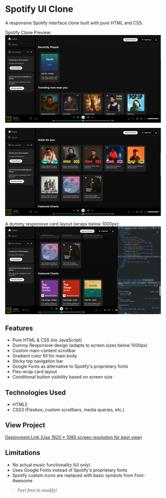 # Spotify UI Clone

A responsive Spotify interface clone built with pure HTML and CSS.

Spotify Clone Preview:
![Spotify Clone Preview](./screenshots/ss1.png)

![Spotify Clone Preview](./screenshots/ss2.png)

A dummy responsive card layout (wraps below 1000px):
![Spotify Clone Preview](./screenshots/ss3.png)

## Features

- Pure HTML & CSS (no JavaScript)
- Dummy Responsive design (adapts to screen sizes below 1000px)
- Custom main-content scrollbar
- Gradient color fill for main body
- Sticky top navigation bar
- Google Fonts as alternative to Spotify's proprietary fonts
- Flex-wrap card layout
- Conditional button visibility based on screen size

## Technologies Used

- HTML5
- CSS3 (Flexbox, custom scrollbars, media queries, etc.)

## View Project

[Deployment Link (Use 1920 * 1080 screen resolution for best view)](https://leafycodes.github.io/spotify-ui-clone/)

## Limitations

- No actual music functionality (UI only)
- Uses Google Fonts instead of Spotify's proprietary fonts
- Spotify custom icons are replaced with basic symbols from Font-Awesome


>_Feel free to modify!_